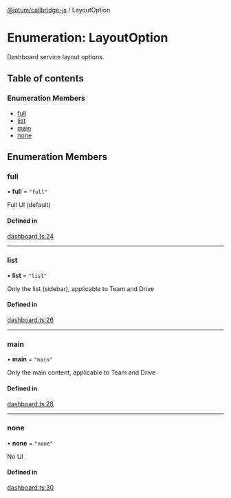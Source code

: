 [@iotum/callbridge-js](../README.md) / LayoutOption

# Enumeration: LayoutOption

Dashboard service layout options.

## Table of contents

### Enumeration Members

- [full](LayoutOption.md#full)
- [list](LayoutOption.md#list)
- [main](LayoutOption.md#main)
- [none](LayoutOption.md#none)

## Enumeration Members

### full

• **full** = ``"full"``

Full UI (default)

#### Defined in

[dashboard.ts:24](https://github.com/iotum/callbridge-js/blob/01c76ee/src/dashboard.ts#L24)

___

### list

• **list** = ``"list"``

Only the list (sidebar), applicable to Team and Drive

#### Defined in

[dashboard.ts:26](https://github.com/iotum/callbridge-js/blob/01c76ee/src/dashboard.ts#L26)

___

### main

• **main** = ``"main"``

Only the main content, applicable to Team and Drive

#### Defined in

[dashboard.ts:28](https://github.com/iotum/callbridge-js/blob/01c76ee/src/dashboard.ts#L28)

___

### none

• **none** = ``"none"``

No UI

#### Defined in

[dashboard.ts:30](https://github.com/iotum/callbridge-js/blob/01c76ee/src/dashboard.ts#L30)
